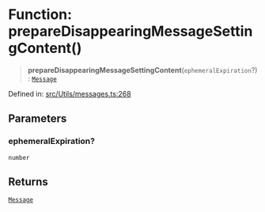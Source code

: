 # Function: prepareDisappearingMessageSettingContent()

> **prepareDisappearingMessageSettingContent**(`ephemeralExpiration`?): [`Message`](../namespaces/proto/classes/Message.md)

Defined in: [src/Utils/messages.ts:268](https://github.com/Fokusdotid/Baileys/blob/4cdf75fe48f9b13e8084d341633612ce49e934bd/src/Utils/messages.ts#L268)

## Parameters

### ephemeralExpiration?

`number`

## Returns

[`Message`](../namespaces/proto/classes/Message.md)
